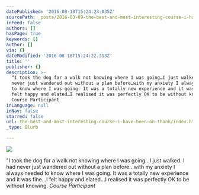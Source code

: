 ```yaml
---
datePublished: '2016-08-18T15:24:23.035Z'
sourcePath: _posts/2016-03-09-the-best-and-most-interesting-course-i-have-been-on-thank.md
inFeed: false
authors: []
hasPage: true
keywords: []
author: []
via: {}
dateModified: '2016-08-18T15:24:22.313Z'
title: ''
publisher: {}
description: >-
  “I took the dog for a walk not knowing where I was going…I just walked. I had
  never just wandered out without a plan before…with my anxiety I always needed
  to know where I was going. It was a totally new experience and it was fine…I
  felt happy and elated…I realised it was perfectly OK to be without knowing.
  Course Participant
inLanguage: null
inNav: false
starred: false
url: the-best-and-most-interesting-course-i-have-been-on-thank/index.html
_type: Blurb

---
```

![](https://s3-us-west-2.amazonaws.com/the-grid-img/p/5f633ce95e3fad0401cf3566f62a477f81adba16.jpg)

"I took the dog for a walk not knowing where I was going...I just walked. I had never just wandered out without a plan before...with my anxiety I always needed to know where I was going. It was a totally new experience and it was fine...I felt happy and elated...I realised it was perfectly OK to be without knowing. _Course Participant_
